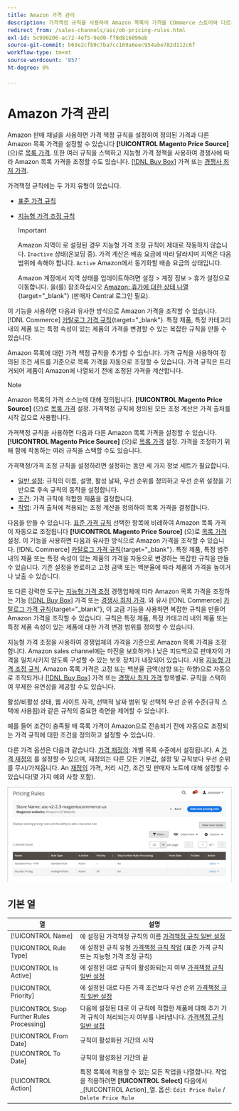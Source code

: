 ```yaml
---
title: Amazon 가격 관리
description: 가격책정 규칙을 사용하여 Amazon 목록의 가격을 COmmerce 스토어와 다르게 설정할 수 있습니다.
redirect_from: /sales-channels/asc/ob-pricing-rules.html
exl-id: 5c990206-ac72-4ef5-9ed0-ff8d816096eb
source-git-commit: b63e2cfb9c7ba7cc169a6eec954abe782d112c6f
workflow-type: tm+mt
source-wordcount: '857'
ht-degree: 0%

---
```


# Amazon 가격 관리

Amazon 판매 채널을 사용하면 가격 책정 규칙을 설정하여 정의된 가격과 다른 Amazon 목록 가격을 설정할 수 있습니다 **[!UICONTROL Magento Price Source]** (으)로 [목록 가격](./listing-price.md). 또한 여러 규칙을 스택하고 지능형 가격 정책을 사용하여 경쟁사에 따라 Amazon 목록 가격을 조정할 수도 있습니다. [[!DNL Buy Box]](./buy-box-competitor-pricing.md) 가격 또는 [경쟁사 최저 가격](./lowest-competitor-pricing.md).

가격책정 규칙에는 두 가지 유형이 있습니다.

- [표준 가격 규칙](./standard-price-rules.md)
- [지능형 가격 조정 규칙](./intelligent-repricing-rules.md)

   >[!IMPORTANT]
   >
   >Amazon 지역이 로 설정된 경우 지능형 가격 조정 규칙이 제대로 작동하지 않습니다. `Inactive` 상태(온보딩 중). 가격 계산은 배송 요금에 따라 달라지며 지역은 다음 범위에 속해야 합니다. `Active` Amazon에서 동기화할 배송 요금의 상태입니다.
   >
   >Amazon 계정에서 지역 상태를 업데이트하려면 설정 > 계정 정보 > 휴가 설정으로 이동합니다. 을(를) 참조하십시오 [Amazon: 휴가에 대한 상태 나열](https://sellercentral.amazon.com/gp/help/help.html?itemID=200135620){target="_blank"} (판매자 Central 로그인 필요).

이 기능을 사용하면 다음과 유사한 방식으로 Amazon 가격을 조작할 수 있습니다. [!DNL Commerce] [카탈로그 가격 규칙](https://docs.magento.com/user-guide/catalog/pricing.html){target="_blank"}. 특정 제품, 특정 카테고리 내의 제품 또는 특정 속성이 있는 제품의 가격을 변경할 수 있는 복잡한 규칙을 만들 수 있습니다.

Amazon 목록에 대한 가격 책정 규칙을 추가할 수 있습니다. 가격 규칙을 사용하여 정의된 조건 세트를 기준으로 목록 가격을 자동으로 조정할 수 있습니다. 가격 규칙은 트리거되어 제품이 Amazon에 나열되기 전에 조정된 가격을 계산합니다.

>[!NOTE]
>
>Amazon 목록의 가격 소스는에 대해 정의됩니다. **[!UICONTROL Magento Price Source]** (으)로 [목록 가격](./listing-price.md) 설정. 가격책정 규칙에 정의된 모든 조정 계산은 가격 출처를 시작 값으로 사용합니다.

가격책정 규칙을 사용하면 다음과 다른 Amazon 목록 가격을 설정할 수 있습니다. **[!UICONTROL Magento Price Source]** (으)로 [목록 가격](./listing-price.md) 설정. 가격을 조정하기 위해 함께 작동하는 여러 규칙을 스택할 수도 있습니다.

가격책정/가격 조정 규칙을 설정하려면 설정하는 동안 세 가지 정보 세트가 필요합니다.

- [일반 설정](./pricing-rule-general-settings.md): 규칙의 이름, 설명, 활성 날짜, 우선 순위를 정의하고 우선 순위 설정을 기반으로 후속 규칙의 동작을 설정합니다.
- [조건](./pricing-rule-conditions.md): 가격 규칙에 적합한 제품을 결정합니다.
- [작업](./pricing-rule-actions.md): 가격 출처에 적용되는 조정 계산을 정의하여 목록 가격을 결정합니다.

다음을 만들 수 있습니다. [표준 가격 규칙](./standard-price-rules.md) 선택한 항목에 비례하여 Amazon 목록 가격이 자동으로 조정됩니다 **[!UICONTROL Magento Price Source]** (으)로 [목록 가격](./listing-price.md) 설정. 이 기능을 사용하면 다음과 유사한 방식으로 Amazon 가격을 조작할 수 있습니다. [!DNL Commerce] [카탈로그 가격 규칙](https://docs.magento.com/user-guide/marketing/price-rules-catalog.html){target="_blank"}. 특정 제품, 특정 범주 내의 제품 또는 특정 속성이 있는 제품의 가격을 자동으로 변경하는 복잡한 규칙을 만들 수 있습니다. 기존 설정을 완료하고 고정 금액 또는 백분율에 따라 제품의 가격을 높이거나 낮출 수 있습니다.

또 다른 강력한 도구는 [지능형 가격 조정](./intelligent-repricing-rules.md) 경쟁업체에 따라 Amazon 목록 가격을 조정하는 기능 [[!DNL Buy Box]](./buy-box-competitor-pricing.md) 가격 또는 [경쟁사 최저 가격](./lowest-competitor-pricing.md). 와 유사 [!DNL Commerce] [카탈로그 가격 규칙](https://docs.magento.com/user-guide/marketing/price-rules-catalog.html){target="_blank"}, 이 고급 기능을 사용하면 복잡한 규칙을 만들어 Amazon 가격을 조작할 수 있습니다. 규칙은 특정 제품, 특정 카테고리 내의 제품 또는 특정 제품 속성이 있는 제품에 대한 가격 변경 범위를 정의할 수 있습니다.

지능형 가격 조정을 사용하여 경쟁업체의 가격을 기준으로 Amazon 목록 가격을 조정합니다. Amazon sales channel에는 마진을 보호하거나 낮은 피드백으로 판매자의 가격을 일치시키지 않도록 구성할 수 있는 보호 장치가 내장되어 있습니다. 사용 [지능형 가격 조정 규칙](./intelligent-repricing-rules.md), Amazon 목록 가격은 고정 또는 백분율 금액(상향 또는 하향)으로 자동으로 조작되거나 [[!DNL Buy Box]](./buy-box-competitor-pricing.md) 가격 또는 [경쟁사 최저 가격](./lowest-competitor-pricing.md) 항목별로. 규칙을 스택하여 무제한 유연성을 제공할 수도 있습니다.

활성/비활성 상태, 웹 사이트 자격, 선택적 날짜 범위 및 선택적 우선 순위 수준(규칙 스택에 사용됨)과 같은 규칙의 중요한 측면을 제어할 수 있습니다.

예를 들어 조건이 충족될 때 목록 가격이 Amazon으로 전송되기 전에 자동으로 조정되는 가격 규칙에 대한 조건을 정의하고 설정할 수 있습니다.

다른 가격 옵션은 다음과 같습니다. [가격 재정의](./overrides.md): 개별 목록 수준에서 설정됩니다. A [가격 재정의](./overrides.md) 를 설정할 수 있으며, 재정의는 다른 모든 기본값, 설정 및 규칙보다 우선 순위를 무시/가져옵니다. An [재정의](./overrides.md) 가격, 처리 시간, 조건 및 판매자 노트에 대해 설정할 수 있습니다(몇 가지 예외 사항 포함).

![가격 규칙](assets/amazon-pricing-rules.png)

## 기본 열

| 열 | 설명 |
|---|---|
| [!UICONTROL Name] | 에 설정된 가격책정 규칙의 이름 [가격책정 규칙 일반 설정](./pricing-rule-general-settings.md) |
| [!UICONTROL Rule Type] | 에 설정된 규칙 유형 [가격책정 규칙 작업](./pricing-rule-actions.md) (표준 가격 규칙 또는 지능형 가격 조정 규칙) |
| [!UICONTROL Is Active] | 에 설정된 대로 규칙이 활성화되는지 여부 [가격책정 규칙 일반 설정](./pricing-rule-general-settings.md) |
| [!UICONTROL Priority] | 에 설정된 대로 다른 가격 조건보다 우선 순위 [가격책정 규칙 일반 설정](./pricing-rule-general-settings.md) |
| [!UICONTROL Stop Further Rules Processing] | 다음에 설정된 대로 이 규칙에 적합한 제품에 대해 추가 가격 규칙이 처리되는지 여부를 나타냅니다. [가격책정 규칙 일반 설정](./pricing-rule-general-settings.md) |
| [!UICONTROL From Date] | 규칙이 활성화된 기간의 시작 |
| [!UICONTROL To Date] | 규칙이 활성화된 기간의 끝 |
| [!UICONTROL Action] | 특정 목록에 적용할 수 있는 모든 작업을 나열합니다. 작업을 적용하려면 **[!UICONTROL Select]** 다음에서 _[!UICONTROL Action]_열. 옵션: `Edit Price Rule` / `Delete Price Rule` |
